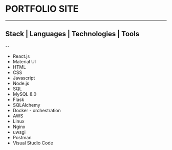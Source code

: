 # PORTFOLIO SITE
---
## Stack | Languages | Technologies | Tools
--
* React.js
* Material UI
* HTML
* CSS
* Javascript
* Node.js
* SQL
* MySQL 8.0
* Flask
* SQLAlchemy
* Docker - orchestration
* AWS
* Linux
* Nginx
* uwsgi
* Postman
* Visual Studio Code



```
